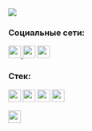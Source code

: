 <img src="https://github-profile-summary-cards.vercel.app/api/cards/profile-details?username=alpegvo&theme=github">

### Социальные сети:
<p>
<a href="https://www.linkedin.com/in/alisa-gvozdeva-8a39559b/"><img src="https://img.shields.io/badge/linkedin-%230077B5.svg?&style=for-the-badge&logo=linkedin&logoColor=white"height=25</a> 
<a href="https://www.researchgate.net/profile/Alisa-Gvozdeva-2"><img src="https://img.shields.io/badge/Research_Gate-00CCBB.svg?&style=for-the-badge&logo=ResearchGate&logoColor=white"height=25></a>
<a href="https://www.strava.com/athletes/9664296"><img src="https://img.shields.io/badge/Strava-FC4C02?style=for-the-badge&logo=strava&logoColor=white"height=25></a>

### Стек:
<img src="https://img.shields.io/badge/Pandas-2C2D72?style=for-the-badge&logo=pandas&logoColor=white" height="25"> <img src="https://img.shields.io/badge/Numpy-777BB4?style=for-the-badge&logo=numpy&logoColor=white" height="25"> <img src="https://img.shields.io/badge/SciPy-654FF0?style=for-the-badge&logo=SciPy&logoColor=white" height="25"> <img src="https://img.shields.io/badge/Jupyter-F37626.svg?&style=for-the-badge&logo=Jupyter&logoColor=white" height="25">
<p>
<img src="https://img.shields.io/badge/PostgreSQL-316192?style=for-the-badge&logo=postgresql&logoColor=white" height="25">
<p>

<!--
**alpegvo/alpegvo** is a ✨ _special_ ✨ repository because its `README.md` (this file) appears on your GitHub profile.

Here are some ideas to get you started:

- 🔭 I’m currently working on ...
- 🌱 I’m currently learning ...
- 👯 I’m looking to collaborate on ...
- 🤔 I’m looking for help with ...
- 💬 Ask me about ...
- 📫 How to reach me: ...
- 😄 Pronouns: ...
- ⚡ Fun fact: ...
-->
